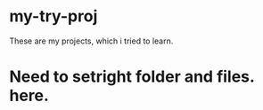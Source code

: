 # my-try-proj

These are my projects, which i tried to learn.
# Need to setright folder and files. here.
